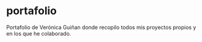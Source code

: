 # portafolio
Portafolio de Verónica Guiñan donde recopilo todos mis proyectos propios y en los que he colaborado. 
